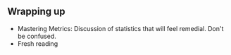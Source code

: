 

## Wrapping up

- Mastering Metrics: Discussion of statistics that will feel remedial. Don't be confused.
- Fresh reading